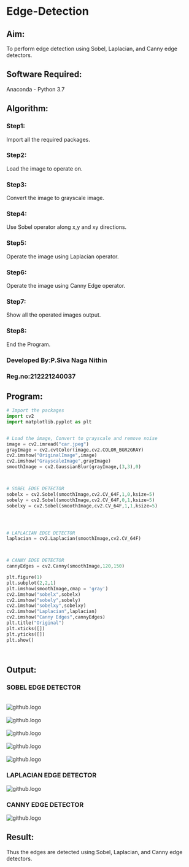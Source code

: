 # Edge-Detection
## Aim:
To perform edge detection using Sobel, Laplacian, and Canny edge detectors.

## Software Required:
Anaconda - Python 3.7

## Algorithm:
### Step1:
Import all the required packages.


### Step2:
Load the image to operate on.

### Step3:
Convert the image to grayscale image.

### Step4:
Use Sobel operator along x,y and xy directions.

### Step5:
Operate the image using Laplacian operator.

### Step6:
Operate the image using Canny Edge operator.

### Step7:
Show all the operated images output.

### Step8:
End the Program.

### Developed By:P.Siva Naga Nithin
### Reg.no:212221240037
## Program:

``` Python
# Import the packages
import cv2
import matplotlib.pyplot as plt


# Load the image, Convert to grayscale and remove noise
image = cv2.imread("car.jpeg")
grayImage = cv2.cvtColor(image,cv2.COLOR_BGR2GRAY)
cv2.imshow("OriginalImage",image)
cv2.imshow("GrayscaleImage",grayImage)
smoothImage = cv2.GaussianBlur(grayImage,(3,3),0)



# SOBEL EDGE DETECTOR
sobelx = cv2.Sobel(smoothImage,cv2.CV_64F,1,0,ksize=5)
sobely = cv2.Sobel(smoothImage,cv2.CV_64F,0,1,ksize=5)
sobelxy = cv2.Sobel(smoothImage,cv2.CV_64F,1,1,ksize=5)




# LAPLACIAN EDGE DETECTOR
laplacian = cv2.Laplacian(smoothImage,cv2.CV_64F)



# CANNY EDGE DETECTOR
cannyEdges = cv2.Canny(smoothImage,120,150)

plt.figure(1)
plt.subplot(2,2,1)
plt.imshow(smoothImage,cmap = 'gray')
cv2.imshow("sobelx",sobelx)
cv2.imshow("sobely",sobely)
cv2.imshow("sobelxy",sobelxy)
cv2.imshow("Laplacian",laplacian)
cv2.imshow("Canny Edges",cannyEdges)
plt.title("Original")
plt.xticks([])
plt.yticks([])
plt.show()




```
## Output:
### SOBEL EDGE DETECTOR
<br>![github.logo](sob4.png)<br>
<br>![github.logo](sob.png)<br>
<br>![github.logo](sob3.png)<br>
<br>![github.logo](sob2.png)<br>
<br>![github.logo](sob1.png)<br>



### LAPLACIAN EDGE DETECTOR
![github.logo](lap.png)
### CANNY EDGE DETECTOR
![github.logo](can.png)

## Result:
Thus the edges are detected using Sobel, Laplacian, and Canny edge detectors.
